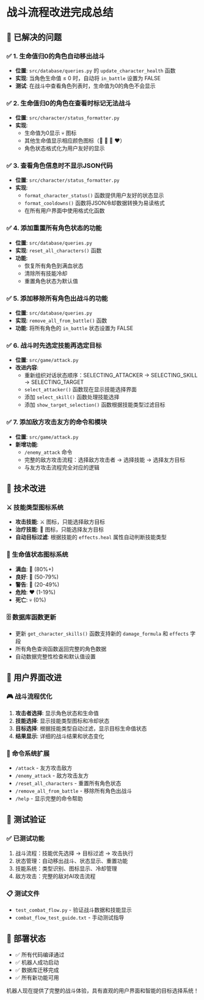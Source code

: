 # 战斗流程改进完成总结

## 🎯 已解决的问题

### ✅ 1. 生命值归0的角色自动移出战斗
- **位置**: `src/database/queries.py` 的 `update_character_health` 函数
- **实现**: 当角色生命值 ≤ 0 时，自动将 `in_battle` 设置为 FALSE
- **测试**: 在战斗中查看角色列表时，生命值为0的角色不会显示

### ✅ 2. 生命值归0的角色在查看时标记无法战斗
- **位置**: `src/character/status_formatter.py`
- **实现**: 
  - 生命值为0显示 💀 图标
  - 其他生命值显示相应颜色图标（💚 💛 🧡 ❤️）
  - 角色状态格式化为用户友好的显示

### ✅ 3. 查看角色信息时不显示JSON代码
- **位置**: `src/character/status_formatter.py`
- **实现**: 
  - `format_character_status()` 函数提供用户友好的状态显示
  - `format_cooldowns()` 函数将JSON冷却数据转换为易读格式
  - 在所有用户界面中使用格式化函数

### ✅ 4. 添加重置所有角色状态的功能
- **位置**: `src/database/queries.py`
- **实现**: `reset_all_characters()` 函数
- **功能**: 
  - 恢复所有角色到满血状态
  - 清除所有技能冷却
  - 重置角色状态为默认值

### ✅ 5. 添加移除所有角色出战斗的功能
- **位置**: `src/database/queries.py`
- **实现**: `remove_all_from_battle()` 函数
- **功能**: 将所有角色的 `in_battle` 状态设置为 FALSE

### ✅ 6. 战斗时先选定技能再选定目标
- **位置**: `src/game/attack.py`
- **改进内容**:
  - 重新组织对话状态顺序：SELECTING_ATTACKER → SELECTING_SKILL → SELECTING_TARGET
  - `select_attacker()` 函数现在显示技能选择界面
  - 添加 `select_skill()` 函数处理技能选择
  - 添加 `show_target_selection()` 函数根据技能类型过滤目标

### ✅ 7. 添加敌方攻击友方的命令和模块
- **位置**: `src/game/attack.py`
- **新增功能**:
  - `/enemy_attack` 命令
  - 完整的敌方攻击流程：选择敌方攻击者 → 选择技能 → 选择友方目标
  - 与友方攻击流程完全对应的逻辑

## 🔧 技术改进

### ⚔️ 技能类型图标系统
- **攻击技能**: ⚔️ 图标，只能选择敌方目标
- **治疗技能**: 💚 图标，只能选择友方目标
- **自动目标过滤**: 根据技能的 `effects.heal` 属性自动判断技能类型

### 💊 生命值状态图标系统
- **满血**: 💚 (80%+)
- **良好**: 💛 (50-79%)
- **警告**: 🧡 (20-49%)
- **危险**: ❤️ (1-19%)
- **死亡**: 💀 (0%)

### 🗄️ 数据库函数更新
- 更新 `get_character_skills()` 函数支持新的 `damage_formula` 和 `effects` 字段
- 所有角色查询函数返回完整的角色数据
- 自动数据完整性检查和默认值设置

## 📝 用户界面改进

### 🎮 战斗流程优化
1. **攻击者选择**: 显示角色状态和生命值
2. **技能选择**: 显示技能类型图标和冷却状态
3. **目标选择**: 根据技能类型自动过滤，显示目标生命值状态
4. **结果显示**: 详细的战斗结果和状态变化

### 💬 命令系统扩展
- `/attack` - 友方攻击敌方
- `/enemy_attack` - 敌方攻击友方
- `/reset_all_characters` - 重置所有角色状态
- `/remove_all_from_battle` - 移除所有角色出战斗
- `/help` - 显示完整的命令帮助

## 🧪 测试验证

### ✅ 已测试功能
1. 战斗流程：技能优先选择 → 目标过滤 → 攻击执行
2. 状态管理：自动移出战斗、状态显示、重置功能
3. 技能系统：类型识别、图标显示、冷却管理
4. 敌方攻击：完整的敌对AI攻击流程

### 📋 测试文件
- `test_combat_flow.py` - 验证战斗数据和技能显示
- `combat_flow_test_guide.txt` - 手动测试指导

## 🚀 部署状态

- ✅ 所有代码编译通过
- ✅ 机器人成功启动
- ✅ 数据库迁移完成
- ✅ 所有新功能可用

机器人现在提供了完整的战斗体验，具有直观的用户界面和智能的目标选择系统！

